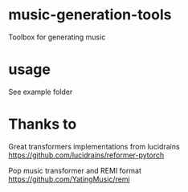 # music-generation-tools
Toolbox for generating music

# usage
See example folder

# Thanks to 

Great transformers implementations from lucidrains
https://github.com/lucidrains/reformer-pytorch

Pop music transformer and REMI format
https://github.com/YatingMusic/remi

